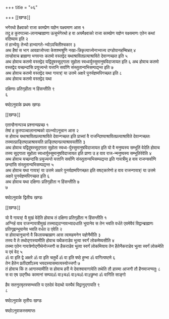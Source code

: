 +++
title = "०६"

+++
[[खण्डः]]
 

भगेरथो हैक्ष्वाको राजा कामप्रेण यज्ञेन यक्ष्यमाण आस १   
तदु ह
कुरुपञ्चा-लानाम्ब्राह्मणा ऊचुर्भगेरथो ह वा
अयमैक्ष्वाको राजा कामप्रेण यज्ञेन यक्ष्यमाणः एतेन कथां
वदिष्याम इति २   
तं हाभ्येयुः तेभ्यो
हाभ्यागते-भ्योऽपचितीश्चकार
३   
अथ हैषां स भाग आवव्राजोप्त्वा केशश्मश्रूणि नखा-न्निकृत्याज्येनाभ्यज्य
दण्डोपानहम्बिभ्रत् ४   
तान्होवाच ब्राह्मणा भगवन्तः कतमो वस्तद्वेद
यथाश्रावितप्रत्याश्राविते देवान्गच्छत इति ५   
अथ होवाच कतमो
वस्तद्वेद यद्विदुषस्सूद्गाता सुहोता स्वध्वर्युस्सुमानुषविदाजायत इति ६
अथ होवाच कतमो वस्तद्वेद यच्छन्दांसि प्रयुज्यन्ते यत्तानि सर्वाणि
संस्तुतान्यभिसम्पद्यन्त इति ७   
अथ होवाच कतमो वस्तद्वेद यथा
गायत्र्\! या उत्तमे अक्षरे पुनर्यज्ञमपिगच्छत इति ८   
अथ होवाच कतमो
वस्तद्वेद यथा 

दक्षिणाः प्रतिगृहीता न हिंसन्तीति ९   
६   


षष्ठेऽनुवाके प्रथमः खण्डः

[[खण्डः]] 

 

एतान्हैनान्पञ्च प्रश्नान्पप्रच्छ १   
तेषां ह कुरुपञ्चालानाम्बको
दाल्भ्योऽनूचान आस २   
स होवाच
यथाश्रावितप्रत्याश्राविते
देवान्गच्छत इति प्राच्यां वै राजन्दिश्याश्रावितप्रत्याश्राविते
देवान्गच्छतः तस्मात्प्राङ्तिष्ठन्नाश्रावयति
प्राङ्तिष्ठन्प्रत्याश्रावयतीति ३   
अथ होवाच
यद्विदुषस्सूद्गाता सुहोता स्वध्व-र्युस्सुमानुषविदाजायत इति यो
वै मनुष्यस्य सम्भूतिं वेदेति होवाच तस्य सूद्गाता सुहोता
स्वध्वर्युस्सुमानुषविदाजायत इति प्राणा उ ह
वाव राज-न्मनुष्यस्य सम्भूतिरेवेति ४   
अथ होवाच यच्छन्दांसि प्रयुज्यन्ते
यत्तानि सर्वाणि संस्तुतान्यभिसम्पद्यन्त इति गायत्रीमु ह वाव
राजन्सर्वाणि छन्दांसि संस्तुतान्यभिसम्पद्यन्त ५   
अथ होवाच
यथा गायत्र्\! या उत्तमे अक्षरे पुनर्यज्ञमपिगच्छत इति वषट्कारेणो ह
वाव राजन्गायत्र्\! या उत्तमे अक्षरे पुनर्यज्ञमपिगच्छत इति ६   
अथ
होवाच यथा दक्षिणाः प्रतिगृहीता न हिंसन्तीति ७   
७   


षष्ठेऽनुवाके द्वितीयः खण्डः

[[खण्डः]] 

 

यो वै गायत्र्\! यै मुखं वेदेति होवाच तं दक्षिणा प्रतिगृहीता न हिंसन्तीति
१   
अग्निर्ह वाव राजन्गायत्रीमुखं तस्माद्यदग्नावभ्यादधाति भूयानेव स तेन
भवति वर्धते एवमेवैवं विद्वान्ब्राह्मणः प्रतिगृह्णन्भूयानेव भवति
वर्धत उ एवेति २   
स होवाचानूचानो वै किलायम्ब्राह्मण आस त्वामहमनेन
यज्ञेनैमीति ३   
तस्य वै ते तथोद्गास्यामीति होवाच यथैकराडेव भूत्वा
स्वर्गं लोकमेष्यसीति ४   
तस्मा एतेन गायत्रेणोद्गीथेनोज्जगौ स
हैकराडेव भूत्वा स्वर्गं लोकमियाय तेन हैतेनैकराडेव भूत्वा
स्वर्गं लोकमेति य एवं वेद ५   
ॐ वा इति द्वे अक्षरे ॐ वा इति चतुर्थे ॐ वा
इति षष्ठे हुम्भा ॐ वागित्यष्टमे ६   
तेन हैतेन प्रतीदर्शोऽस्य
भयदस्यासमात्यस्योज्जगौ ७   
तं होवाच किं त आगास्यामीति
स होवाच हरी मे देवाश्वावागायेति तथेति तौ हास्मा आजगौ तौ हैनमाजग्मतुः ८
स वा एष उद्गीथः कामानां सम्पदॐ वा३चॐ वा३चॐ वा३छुम्भा ॐ वागिति साङ्गो 

हैव सतनुरमृतस्सम्भवति य एतदेवं वेदाथो यस्यैवं विद्वानुद्गायति ९   
८   


षष्ठेऽनुवाके तृतीयः खण्डः


षष्ठोऽनुवाकस्समाप्तः 
